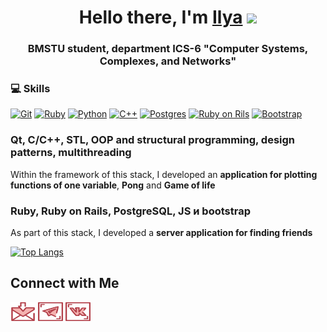 <h1 align="center">Hello there, I'm <a href="#" target="_blank">Ilya</a> 
<img src="https://github.com/blackcater/blackcater/raw/main/images/Hi.gif" height="32"/></h1>
<h3 align="center">BMSTU student, department ICS-6 "Computer Systems, Complexes, and Networks"</h3>

### :computer: Skills
[![Git](https://img.shields.io/badge/-Git-F05032?style=for-the-badge&logo=Git&color=grey&logoColor=white)]()
[![Ruby](https://img.shields.io/badge/Ruby-CC342D?style=for-the-badge&logo=ruby&logoColor=white)]()
[![Python](https://img.shields.io/badge/Python-14354C?style=for-the-badge&logo=python&logoColor=white)]()
[![C++](https://img.shields.io/badge/C%2B%2B-00599C?style=for-the-badge&logo=c%2B%2B&logoColor=white)]()
[![Postgres](https://img.shields.io/badge/PostgreSQL-316192?style=for-the-badge&logo=postgresql&logoColor=white)]()
[![Ruby on Rils](https://img.shields.io/badge/Ruby_on_Rails-CC0000?style=for-the-badge&logo=ruby-on-rails&logoColor=white)]()
[![Bootstrap](https://img.shields.io/badge/Bootstrap-563D7C?style=for-the-badge&logo=bootstrap&logoColor=white)]()

### Qt, C/C++, STL, OOP and structural programming, design patterns, multithreading
Within the framework of this stack, I developed an **application for plotting functions of one variable**, **Pong** and **Game of life**

### Ruby, Ruby on Rails, PostgreSQL, JS и bootstrap
As part of this stack, I developed a **server application for finding friends**

[![Top Langs](https://github-readme-stats.vercel.app/api/top-langs/?username=muplever&langs_count=7&theme=github_dark&layout=compact&count_private=true&border_color=373b42)](https://github.com/anuraghazra/github-readme-stats)

## Connect with Me

<a href="mailto:8willox8@gmail.com" target="blank"><img src="svg/inbox-svgrepo-com.svg" alt="ShlyuzhasIV" height="30" width="40"></a>
<a href="https://t.me/shlyuzhasIV" target="blank"><img src="svg/telegram-svgrepo-com.svg" alt="ShlyuzhasIV" height="30" width="40"></a>
<a href="https://vk.com/ilyashlyuzhas" target="blank"><img src="svg/vk-vk-svgrepo-com.svg" alt="ShlyuzhasIV" height="30" width="40"></a>
